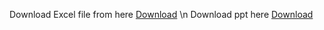 Download Excel file from here [Download](https://github.com/Namangoel1904/Being-Notified/blob/main/On%20the%20Rise%20Bakery%20Business%20Challenge.xlsx) \n
Download ppt here [Download](https://github.com/Namangoel1904/Being-Notified/blob/main/Staff%20Roles.pptx)
